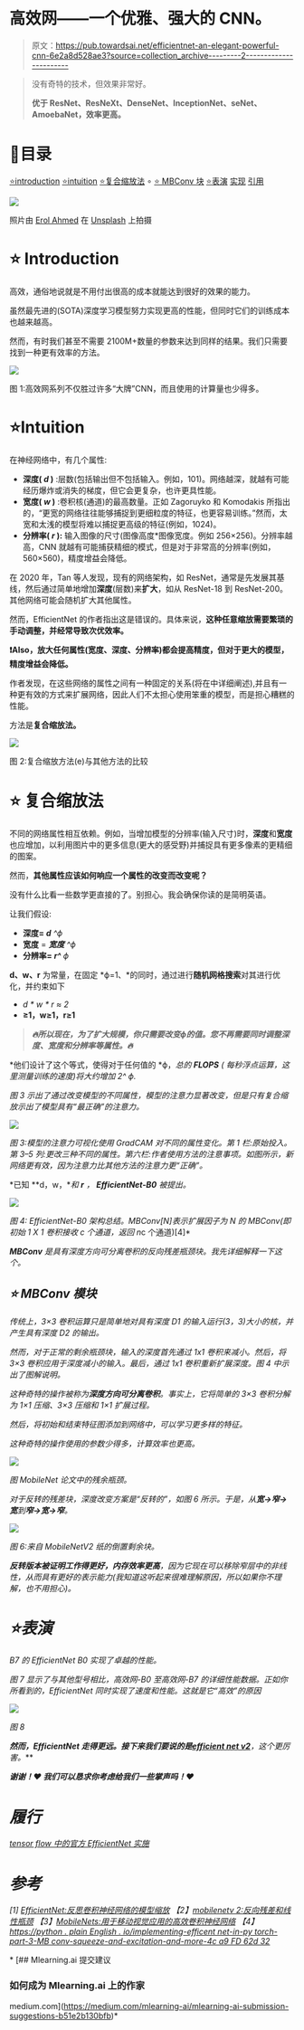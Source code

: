 # 高效网——一个优雅、强大的 CNN。

> 原文：<https://pub.towardsai.net/efficientnet-an-elegant-powerful-cnn-6e2a8d528ae3?source=collection_archive---------2----------------------->

> 没有奇特的技术，但效果非常好。
> 
> **优于 ResNet、ResNeXt、DenseNet、InceptionNet、seNet、AmoebaNet，效率更高。**

# 📖目录

[⭐️introduction](#1a51)
[⭐intuition](#ad49)
[⭐复合缩放法](#bb2c)
∘ [⭐ MBConv 块](#06f9)
[⭐表演](#e6d9)
[实现](#b522)
[引用](#430f)

![](img/179790e0b183027c172b32cd2264455f.png)

照片由 [Erol Ahmed](https://unsplash.com/@erol?utm_source=medium&utm_medium=referral) 在 [Unsplash](https://unsplash.com?utm_source=medium&utm_medium=referral) 上拍摄

# ⭐ ️Introduction

高效，通俗地说就是不用付出很高的成本就能达到很好的效果的能力。

虽然最先进的(SOTA)深度学习模型努力实现更高的性能，但同时它们的训练成本也越来越高。

然而，有时我们甚至不需要 2100M+数量的参数来达到同样的结果。我们只需要找到一种更有效率的方法。

![](img/0307d1617c206d10280fba5b3a22d0e5.png)

图 1:高效网系列不仅胜过许多“大牌”CNN，而且使用的计算量也少得多。

# ⭐Intuition

在神经网络中，有几个属性:

*   **深度( *d* )** :层数(包括输出但不包括输入。例如，101)。网络越深，就越有可能经历爆炸或消失的梯度，但它会更复杂，也许更具性能。
*   **宽度( *w* )** :卷积核(通道)的最高数量。正如 Zagoruyko 和 Komodakis 所指出的，“更宽的网络往往能够捕捉到更细粒度的特征，也更容易训练。”然而，太宽和太浅的模型将难以捕捉更高级的特征(例如，1024)。
*   **分辨率( *r* ):** 输入图像的尺寸(图像高度*图像宽度。例如 256×256)。分辨率越高，CNN 就越有可能捕获精细的模式，但是对于非常高的分辨率(例如，560×560)，精度增益会降低。

在 2020 年，Tan 等人发现，现有的网络架构，如 ResNet，通常是先发展其基线，然后通过简单地增加**深度**(层数)来**扩大**，如从 ResNet-18 到 ResNet-200。其他网络可能会随机扩大其他属性。

然而，EfficientNet 的作者指出这是错误的。具体来说，**这种任意缩放需要繁琐的手动调整，并经常导致次优效率。**

**❗️Also，放大任何属性(宽度、深度、分辨率)都会提高精度，但对于更大的模型，精度增益会降低。**

作者发现，在这些网络的属性之间有一种固定的关系(将在中详细阐述),并且有一种更有效的方式来扩展网络，因此人们不太担心使用笨重的模型，而是担心糟糕的性能。

方法是**复合缩放法。**

![](img/ef2d78e46a2268055da4aea67a1fe588.png)

图 2:复合缩放方法(e)与其他方法的比较

# ⭐ **复合缩放法**

不同的网络属性相互依赖。例如，当增加模型的分辨率(输入尺寸)时，**深度**和**宽度**也应增加，以利用图片中的更多信息(更大的感受野)并捕捉具有更多像素的更精细的图案。

然而，**其他属性应该如何响应一个属性的改变而改变呢？**

没有什么比看一些数学更直接的了。别担心。我会确保你读的是简明英语。

让我们假设:

*   **深度= *d*** *^ϕ*
*   **宽度** = ***宽度*** *^ϕ*
*   **分辨率= *r^*** *ϕ*

**d、w、r** 为常量，在固定 *ϕ=1、*的同时，通过进行**随机网格搜索**对其进行优化，并约束如下

*   *d * w * r ≈ 2*
*   **≥1，****w****≥1，****r****≥1**

> ***🔥所以现在，为了扩大规模，你只需要改变ϕ的值。您不再需要同时调整深度、宽度和分辨率等属性。🔥***

*他们设计了这个等式，使得对于任何值的 *ϕ，*总的 **FLOPS** ( *每秒浮点运算，这里测量训练的速度*)将大约增加 2^ *ϕ.**

*图 3 示出了通过改变模型的不同属性，模型的注意力显著改变，但是只有复合缩放示出了模型具有“最正确”的注意力。*

*![](img/c275f0e617d11dd98361855c0736e275.png)*

*图 3:模型的注意力可视化使用 GradCAM 对不同的属性变化。第 1 栏:原始投入。第 3–5 列:更改三种不同的属性。第六栏:作者使用方法的注意事项。如图所示，新网络更有效，因为注意力比其他方法的注意力更“正确”。*

*已知 **d，w，**和 **r** ， **EfficientNet-B0** 被提出。*

*![](img/3f34c1b0e293a0a753e1c3ab8924c5f6.png)*

*图 4: EfficientNet-B0 架构总结。MBConv[N]表示扩展因子为 N 的 MBConv(即初始 1 X 1 卷积接收 c 个通道，返回 n*c 个通道)[4]*

***MBConv** 是具有深度方向可分离卷积的反向残差瓶颈块。我先详细解释一下这个。*

## *⭐ **MBConv 模块***

*传统上，3×3 卷积运算只是简单地对具有深度 D1 的输入运行(3，3)大小的核，并产生具有深度 D2 的输出。*

*然而，对于正常的剩余瓶颈块，输入的深度首先通过 1x1 卷积来减小。然后，将 3×3 卷积应用于深度减小的输入。最后，通过 1x1 卷积重新扩展深度。图 4 中示出了图解说明。*

*这种奇特的操作被称为**深度方向可分离卷积**。事实上，它将简单的 3×3 卷积分解为 1×1 压缩、3×3 压缩和 1×1 扩展过程。*

*然后，将初始和结束特征图添加到网络中，可以学习更多样的特征。*

*这种奇特的操作使用的参数少得多，计算效率也更高。*

*![](img/f3c5e606fa5bdacadb292e6d3bc604c3.png)*

*图 MobileNet 论文中的残余瓶颈。*

*对于反转的残差块，深度改变方案是“反转的”，如图 6 所示。于是，从**宽→窄→宽**到**窄→宽→窄**。*

*![](img/de139789b822d6fababf1b539012a349.png)*

*图 6:来自 MobileNetV2 纸的倒置剩余块。*

***反转版本被证明工作得更好，内存效率更高**，因为它现在可以移除窄层中的非线性，从而具有更好的表示能力(*我知道这听起来很难理解原因，所以如果你不理解，也不用担心*)。*

# *⭐表演*

*B7 的 EfficientNet B0 实现了卓越的性能。*

*图 7 显示了与其他型号相比，高效网-B0 至高效网-B7 的详细性能数据。正如你所看到的，EfficientNet 同时实现了速度和性能。这就是它“高效”的原因*

*![](img/82db65a1b4e7da4834cf3928d1634507.png)*

*图 8*

***然而，EfficientNet 走得更远。接下来我们要说的是**[**efficient net v2**](https://arxiv.org/abs/2104.00298)**，这个更厉害。***

***谢谢！❤️
我们可以恳求你考虑给我们一些掌声吗！❤️***

# *履行*

*[tensor flow 中的官方 EfficientNet 实施](https://github.com/keras-team/keras/blob/v2.9.0/keras/applications/efficientnet.py#L564-L587)*

# *参考*

*[1] [EfficientNet:反思卷积神经网络的模型缩放](https://arxiv.org/abs/1905.11946?context=stat.ML)
【2】[mobilenetv 2:反向残差和线性瓶颈](https://arxiv.org/pdf/1801.04381.pdf)
【3】[MobileNets:用于移动视觉应用的高效卷积神经网络](https://arxiv.org/pdf/1704.04861.pdf)
【4】[https://python . plain English . io/implementing-efficent net-in-py torch-part-3-MB conv-squeeze-and-excitation-and-more-4c a9 FD 62d 32](https://python.plainenglish.io/implementing-efficientnet-in-pytorch-part-3-mbconv-squeeze-and-excitation-and-more-4ca9fd62d302)*

*[](https://medium.com/mlearning-ai/mlearning-ai-submission-suggestions-b51e2b130bfb) [## Mlearning.ai 提交建议

### 如何成为 Mlearning.ai 上的作家

medium.com](https://medium.com/mlearning-ai/mlearning-ai-submission-suggestions-b51e2b130bfb)*